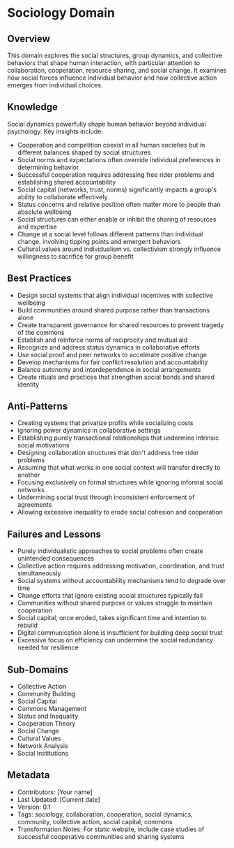 # Sociology Domain

## Overview
This domain explores the social structures, group dynamics, and collective behaviors that shape human interaction, with particular attention to collaboration, cooperation, resource sharing, and social change. It examines how social forces influence individual behavior and how collective action emerges from individual choices.

## Knowledge
Social dynamics powerfully shape human behavior beyond individual psychology. Key insights include:

- Cooperation and competition coexist in all human societies but in different balances shaped by social structures
- Social norms and expectations often override individual preferences in determining behavior
- Successful cooperation requires addressing free rider problems and establishing shared accountability
- Social capital (networks, trust, norms) significantly impacts a group's ability to collaborate effectively
- Status concerns and relative position often matter more to people than absolute wellbeing
- Social structures can either enable or inhibit the sharing of resources and expertise
- Change at a social level follows different patterns than individual change, involving tipping points and emergent behaviors
- Cultural values around individualism vs. collectivism strongly influence willingness to sacrifice for group benefit

## Best Practices
- Design social systems that align individual incentives with collective wellbeing
- Build communities around shared purpose rather than transactions alone
- Create transparent governance for shared resources to prevent tragedy of the commons
- Establish and reinforce norms of reciprocity and mutual aid
- Recognize and address status dynamics in collaborative efforts
- Use social proof and peer networks to accelerate positive change
- Develop mechanisms for fair conflict resolution and accountability
- Balance autonomy and interdependence in social arrangements
- Create rituals and practices that strengthen social bonds and shared identity

## Anti-Patterns
- Creating systems that privatize profits while socializing costs
- Ignoring power dynamics in collaborative settings
- Establishing purely transactional relationships that undermine intrinsic social motivations
- Designing collaboration structures that don't address free rider problems
- Assuming that what works in one social context will transfer directly to another
- Focusing exclusively on formal structures while ignoring informal social networks
- Undermining social trust through inconsistent enforcement of agreements
- Allowing excessive inequality to erode social cohesion and cooperation

## Failures and Lessons
- Purely individualistic approaches to social problems often create unintended consequences
- Collective action requires addressing motivation, coordination, and trust simultaneously
- Social systems without accountability mechanisms tend to degrade over time
- Change efforts that ignore existing social structures typically fail
- Communities without shared purpose or values struggle to maintain cooperation
- Social capital, once eroded, takes significant time and intention to rebuild
- Digital communication alone is insufficient for building deep social trust
- Excessive focus on efficiency can undermine the social redundancy needed for resilience

## Sub-Domains
- Collective Action
- Community Building
- Social Capital
- Commons Management
- Status and Inequality
- Cooperation Theory
- Social Change
- Cultural Values
- Network Analysis
- Social Institutions

## Metadata
- Contributors: [Your name]
- Last Updated: [Current date]
- Version: 0.1
- Tags: sociology, collaboration, cooperation, social dynamics, community, collective action, social capital, commons
- Transformation Notes: For static website, include case studies of successful cooperative communities and sharing systems 